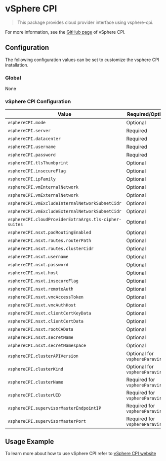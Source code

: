 # vSphere CPI

> This package provides cloud provider interface using vsphere-cpi.

For more information, see the [GitHub page](https://github.com/kubernetes-sigs/cluster-api-provider-vsphere) of vSphere CPI.

## Configuration

The following configuration values can be set to customize the vsphere CPI installation.

### Global

None

### vSphere CPI Configuration

| Value | Required/Optional | Description |
|-------|-------------------|-------------|
| `vsphereCPI.mode`    | Optional | The vSphere mode. Either `vsphereCPI` or `vsphereParavirtualCPI`. Default value is `vsphereCPI` |
| `vsphereCPI.server` | Required | The IP address or FQDN of the vSphere endpoint. Default value is `""`. |
| `vsphereCPI.datacenter` | Required | The datacenter in which VMs are created/located. Default value is `""`. |
| `vsphereCPI.username` | Required | Username used to access a vSphere endpoint. Default value is `""`. |
| `vsphereCPI.password` | Required | Password used to access a vSphere endpoint. Default value is `""`. |
| `vsphereCPI.tlsThumbprint` | Optional | The cryptographic thumbprint of the vSphere endpoint's certificate. Default value is `""`. |
| `vsphereCPI.insecureFlag` | Optional | The flag that disables TLS peer verification. Default value is `False`. |
| `vsphereCPI.ipFamily` | Optional | IP family. Default value is `""`. |
| `vsphereCPI.vmInternalNetwork` | Optional | Internal VM network name. Default value is `""`. |
| `vsphereCPI.vmExternalNetwork` | Optional | External VM network name. Default value is `""`. |
| `vsphereCPI.vmExcludeInternalNetworkSubnetCidr` | Optional | External VM network name. Default value is `""`. |
| `vsphereCPI.vmExcludeExternalNetworkSubnetCidr` | Optional | Internal VM network name. Default value is `""`. |
| `vsphereCPI.cloudProviderExtraArgs.tls-cipher-suites` | Optional | External arguments for cloud provider. Default: `TLS_ECDHE_ECDSA_WITH_AES_128_GCM_SHA256,TLS_ECDHE_RSA_WITH_AES_128_GCM_SHA256,TLS_ECDHE_ECDSA_WITH_CHACHA20_POLY1305,TLS_ECDHE_RSA_WITH_AES_256_GCM_SHA384,TLS_ECDHE_RSA_WITH_CHACHA20_POLY1305,TLS_ECDHE_ECDSA_WITH_AES_256_GCM_SHA384` |
| `vsphereCPI.nsxt.podRoutingEnabled` | Optional | A flag that enables pod routing. Default: `false`. |
| `vsphereCPI.nsxt.routes.routerPath` | Optional | NSX-T T0/T1 logical router path. Default: `""`. |
| `vsphereCPI.nsxt.routes.clusterCidr` | Optional | Cluster CIDR. Default: `""` . |
| `vsphereCPI.nsxt.username` | Optional | The username used to access NSX-T. Default: `""`. |
| `vsphereCPI.nsxt.password` | Optional | The password used to access NSX-T. Default: `""`. |
| `vsphereCPI.nsxt.host`| Optional | The NSX-T server. Default: `""`. |
| `vsphereCPI.nsxt.insecureFlag` | Optional | InsecureFlag is to be set to true if NSX-T uses self-signed cert. Default: `false`. |
| `vsphereCPI.nsxt.remoteAuth` | Optional | RemoteAuth is to be set to true if NSX-T uses remote authentication (authentication done through the vIDM). Default: `false`. |
| `vsphereCPI.nsxt.vmcAccessToken`| Optional | VMCAccessToken is VMC access token for token based authentification. Default: `""`. |
| `vsphereCPI.nsxt.vmcAuthHost` | Optional | VMCAuthHost is VMC verification host for token based authentification. Default: `""`. |
| `vsphereCPI.nsxt.clientCertKeyData` | Optional | Client certificate key. Default: `""`. |
| `vsphereCPI.nsxt.clientCertData`| Optional | Client certificate data. Default: `""`. |
|`vsphereCPI.nsxt.rootCAData` | Optional | The certificate authority for the server certificate for locally signed certificates. Default: `""`. |
| `vsphereCPI.nsxt.secretName` | Optional | The name of secret that stores CPI configuration. Default: `cloud-provider-vsphere-nsxt-credentials`. |
| `vsphereCPI.nsxt.secretNamespace`| Optional | The namespace of secret that stores CPI configuration. Default: `True`. |
| `vsphereCPI.clusterAPIVersion`| Optional for `vsphereParavirtual` | Used in `vsphereParavirtual` mode, defines the Cluster API versions. Default: `cluster.x-k8s.io/v1beta1` |
| `vsphereCPI.clusterKind`| Optional for `vsphereParavirtual` | Used in `vsphereParavirtual` mode, defines the Cluster kind. Default: `Cluster` |
| `vsphereCPI.clusterName`| Required for `vsphereParavirtual` | Used in `vsphereParavirtual` mode, defines the Cluster name. Default: `test-cluster` |
| `vsphereCPI.clusterUID`| Required for `vsphereParavirtual` | Used in `vsphereParavirtual` mode, defines the Cluster UID. Default: `""` |
| `vsphereCPI.supervisorMasterEndpointIP`| Required for `vsphereParavirtual` | Used in `vsphereParavirtual` mode, the endpoint IP of supervisor cluster's API server. Default: `""` |
| `vsphereCPI.supervisorMasterPort`| Required for `vsphereParavirtual` | Used in `vsphereParavirtual` mode, the endpoint port of supervisor cluster's API server port. Default: `""` |

## Usage Example

To learn more about how to use vSphere CPI refer to [vSphere CPI website](https://github.com/kubernetes-sigs/cluster-api-provider-vsphere)
